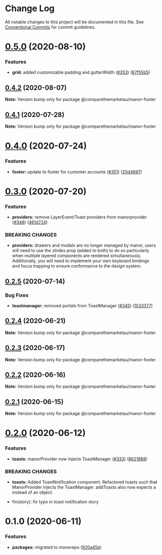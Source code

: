 # Change Log

All notable changes to this project will be documented in this file.
See [Conventional Commits](https://conventionalcommits.org) for commit guidelines.

# [0.5.0](https://github.com/comparethemarketau/manor-react/compare/@comparethemarketau/manor-footer@0.4.2...@comparethemarketau/manor-footer@0.5.0) (2020-08-10)


### Features

* **grid:** added customizable padding and gutterWidth ([#353](https://github.com/comparethemarketau/manor-react/issues/353)) ([87f55b5](https://github.com/comparethemarketau/manor-react/commit/87f55b5977801135c875b821c5b569feecea8dc7))





## [0.4.2](https://github.com/comparethemarketau/manor-react/compare/@comparethemarketau/manor-footer@0.4.1...@comparethemarketau/manor-footer@0.4.2) (2020-08-07)

**Note:** Version bump only for package @comparethemarketau/manor-footer





## [0.4.1](https://github.com/comparethemarketau/manor-react/compare/@comparethemarketau/manor-footer@0.4.0...@comparethemarketau/manor-footer@0.4.1) (2020-07-28)

**Note:** Version bump only for package @comparethemarketau/manor-footer





# [0.4.0](https://github.com/comparethemarketau/manor-react/compare/@comparethemarketau/manor-footer@0.3.0...@comparethemarketau/manor-footer@0.4.0) (2020-07-24)


### Features

* **footer:** update to footer for customer accounts ([#351](https://github.com/comparethemarketau/manor-react/issues/351)) ([20d4897](https://github.com/comparethemarketau/manor-react/commit/20d4897017f72154239815869f14f9b6bf163a91))





# [0.3.0](https://github.com/comparethemarketau/manor-react/compare/@comparethemarketau/manor-footer@0.2.5...@comparethemarketau/manor-footer@0.3.0) (2020-07-20)


### Features

* **providers:** remove LayerEvent/Toast providers from manorprovider ([#348](https://github.com/comparethemarketau/manor-react/issues/348)) ([461d724](https://github.com/comparethemarketau/manor-react/commit/461d72498fca1aca9de0056a27d1a3d17a89ea77))


### BREAKING CHANGES

* **providers:** drawers and modals are no longer managed by manor, users will need to use the
zIndex prop (added to both) to do so particularly when multiple layered components are rendered
simultaneously. Additionally, you will need to implement your own keyboard bindings and focus
trapping to ensure conformance to the design system.





## [0.2.5](https://github.com/comparethemarketau/manor-react/compare/@comparethemarketau/manor-footer@0.2.4...@comparethemarketau/manor-footer@0.2.5) (2020-07-14)


### Bug Fixes

* **toastmanager:** removed portals from ToastManager ([#345](https://github.com/comparethemarketau/manor-react/issues/345)) ([1533377](https://github.com/comparethemarketau/manor-react/commit/1533377910e9cbac266abe24fae1ee42eba4c52f))





## [0.2.4](https://github.com/comparethemarketau/manor-react/compare/@comparethemarketau/manor-footer@0.2.3...@comparethemarketau/manor-footer@0.2.4) (2020-06-21)

**Note:** Version bump only for package @comparethemarketau/manor-footer





## [0.2.3](https://github.com/comparethemarketau/manor-react/compare/@comparethemarketau/manor-footer@0.2.2...@comparethemarketau/manor-footer@0.2.3) (2020-06-17)

**Note:** Version bump only for package @comparethemarketau/manor-footer





## [0.2.2](https://github.com/comparethemarketau/manor-react/compare/@comparethemarketau/manor-footer@0.2.1...@comparethemarketau/manor-footer@0.2.2) (2020-06-16)

**Note:** Version bump only for package @comparethemarketau/manor-footer





## [0.2.1](https://github.com/comparethemarketau/manor-react/compare/@comparethemarketau/manor-footer@0.2.0...@comparethemarketau/manor-footer@0.2.1) (2020-06-15)

**Note:** Version bump only for package @comparethemarketau/manor-footer





# [0.2.0](https://github.com/comparethemarketau/manor-react/compare/@comparethemarketau/manor-footer@0.1.0...@comparethemarketau/manor-footer@0.2.0) (2020-06-12)


### Features

* **toasts:** manorProvider now injects ToastManager ([#333](https://github.com/comparethemarketau/manor-react/issues/333)) ([8621888](https://github.com/comparethemarketau/manor-react/commit/862188867bbc8258b29fa162f46e5ad5b108f778))


### BREAKING CHANGES

* **toasts:** Added ToastNotification component. Refactored toasts such that ManorProvider
injects the ToastManager. addToasts also now expects a <ToastNotification> instead of an object.

* fix(story): fix typo in toast notification story





# 0.1.0 (2020-06-11)


### Features

* **packages:** migrated to monorepo ([920a45e](https://github.com/comparethemarketau/manor-react/commit/920a45ec4b40a19de32f39f29693cbe1b1f314ae))

